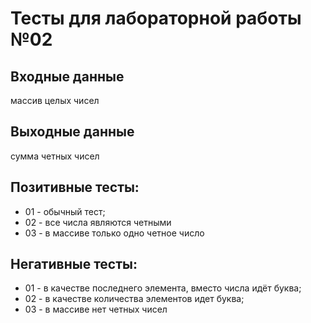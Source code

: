 # Тесты для лабораторной работы №02

## Входные данные
массив целых чисел

## Выходные данные
сумма четных чисел

## Позитивные тесты:
- 01 - обычный тест;
- 02 - все числа являются четными
- 03 - в массиве только одно четное число

## Негативные тесты:
- 01 - в качестве последнего элемента, вместо числа идёт буква;
- 02 - в качестве количества элементов идет буква;
- 03 - в массиве нет четных чисел
